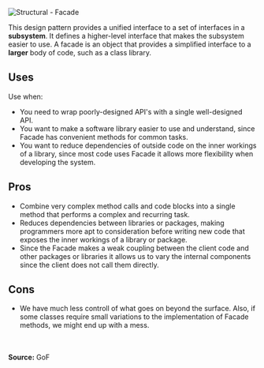 ![Structural - Facade](https://user-images.githubusercontent.com/60556559/153747588-6c322c03-d3c3-4f56-a1b8-32d2cbf6c29e.png)

<p>This design pattern provides a unified interface to a set of interfaces in a <b>subsystem</b>. It defines a higher-level interface that makes the subsystem easier to use. A facade is an object that provides a simplified interface to a <b>larger</b> body of code, such as a class library.</p>

<h2>Uses</h2>
<p>Use when:</p>
<ul>
	<li>You need to wrap poorly-designed API's with a single well-designed API.</li>
	<li>You want to make a software library easier to use and understand, since Facade has convenient methods for common tasks.</li>
	<li>You want to reduce dependencies of outside code on the inner workings of a library, since most code uses Facade it allows more flexibility when developing the system.</li>
</ul>

<h2>Pros</h2>
<ul>
	<li>Combine very complex method calls and code blocks into a single method that performs a complex and recurring task.</li>
	<li>Reduces dependencies between libraries or packages, making programmers more apt to consideration before writing new code that exposes the inner workings of a library or package.</li>
	<li>Since the Facade makes a weak coupling between the client code and other packages or libraries it allows us to vary the internal components since the client does not call them directly.</li>
</ul>
<h2>Cons</h2>
<ul>
	<li>We have much less controll of what goes on beyond the surface. Also, if some classes require small variations to the implementation of Facade methods, we might end up with a mess.</li>
</ul>
<br>
<br>
<b>Source:</b> GoF